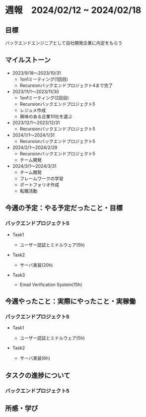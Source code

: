 # 週報　2024/02/12 ~ 2024/02/18

## 目標
バックエンドエンジニアとして自社開発企業に内定をもらう

## マイルストーン
- 2023/9/18〜2023/10/31
    - 1on1ミーティング(1回目)
    - Recursionバックエンドプロジェクト4まで完了
- 2023/11/1〜2023/11/30
    - 1on1ミーティング(2回目)
    - Recursionバックエンドプロジェクト5
    - レジュメ作成
    - 興味のある企業10社を選ぶ
- 2023/12/1〜2023/12/31
    - Recursionバックエンドプロジェクト5
- 2024/1/1〜2024/1/31
    - Recursionバックエンドプロジェクト5
- 2024/2/1〜2024/2/29
    - Recursionバックエンドプロジェクト5
    - チーム開発
- 2024/3/1〜2024/3/31
    - チーム開発
    - フレームワークの学習
    - ポートフォリオ作成
    - 転職活動

## 今週の予定：やる予定だったこと・目標
### バックエンドプロジェクト5
- Task1
    -  ユーザー認証とミドルウェア(5h)

- Task2
    -  サーバ実装(20h)

- Task3
    -  Email Verification System(15h)

## 今週やったこと：実際にやったこと・実稼働
### バックエンドプロジェクト5
- Task1
    -  ユーザー認証とミドルウェア(5h)

- Task2
    -  サーバ実装(6h)

## タスクの進捗について
### バックエンドプロジェクト5


## 所感・学び

